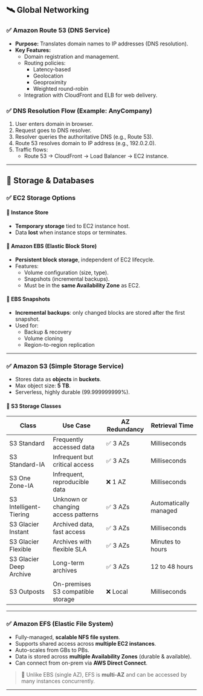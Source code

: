 ## 🛰️ Global Networking

### ✅ Amazon Route 53 (DNS Service)
- **Purpose:** Translates domain names to IP addresses (DNS resolution).
- **Key Features:**
  - Domain registration and management.
  - Routing policies:
    - Latency-based
    - Geolocation
    - Geoproximity
    - Weighted round-robin
  - Integration with CloudFront and ELB for web delivery.

### ✅ DNS Resolution Flow (Example: AnyCompany)
1. User enters domain in browser.
2. Request goes to DNS resolver.
3. Resolver queries the authoritative DNS (e.g., Route 53).
4. Route 53 resolves domain to IP address (e.g., 192.0.2.0).
5. Traffic flows:
   - Route 53 → CloudFront → Load Balancer → EC2 instance.

---

## 💾 Storage & Databases

### ✅ EC2 Storage Options

#### 🔹 Instance Store
- **Temporary storage** tied to EC2 instance host.
- Data **lost** when instance stops or terminates.

#### 🔹 Amazon EBS (Elastic Block Store)
- **Persistent block storage**, independent of EC2 lifecycle.
- Features:
  - Volume configuration (size, type).
  - Snapshots (incremental backups).
  - Must be in the **same Availability Zone** as EC2.

#### 🔹 EBS Snapshots
- **Incremental backups**: only changed blocks are stored after the first snapshot.
- Used for:
  - Backup & recovery
  - Volume cloning
  - Region-to-region replication

---

### ✅ Amazon S3 (Simple Storage Service)
- Stores data as **objects** in **buckets**.
- Max object size: **5 TB**.
- Serverless, highly durable (99.999999999%).

#### 🔹 S3 Storage Classes

| Class                     | Use Case                              | AZ Redundancy | Retrieval Time       |
|--------------------------|----------------------------------------|----------------|-----------------------|
| S3 Standard              | Frequently accessed data               | ✅ 3 AZs        | Milliseconds          |
| S3 Standard-IA           | Infrequent but critical access         | ✅ 3 AZs        | Milliseconds          |
| S3 One Zone-IA           | Infrequent, reproducible data          | ❌ 1 AZ         | Milliseconds          |
| S3 Intelligent-Tiering   | Unknown or changing access patterns    | ✅ 3 AZs        | Automatically managed |
| S3 Glacier Instant       | Archived data, fast access             | ✅ 3 AZs        | Milliseconds          |
| S3 Glacier Flexible      | Archives with flexible SLA             | ✅ 3 AZs        | Minutes to hours      |
| S3 Glacier Deep Archive  | Long-term archives                     | ✅ 3 AZs        | 12 to 48 hours        |
| S3 Outposts              | On-premises S3 compatible storage      | ❌ Local        | Milliseconds          |

---

### ✅ Amazon EFS (Elastic File System)
- Fully-managed, **scalable NFS file system**.
- Supports shared access across **multiple EC2 instances**.
- Auto-scales from GBs to PBs.
- Data is stored across **multiple Availability Zones** (durable & available).
- Can connect from on-prem via **AWS Direct Connect**.

> 🔁 Unlike EBS (single AZ), EFS is **multi-AZ** and can be accessed by many instances concurrently.

---

